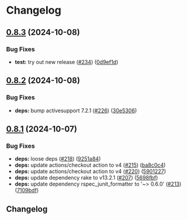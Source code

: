 # Changelog

## [0.8.3](https://github.com/nic-lan/rplate/compare/v0.8.2...v0.8.3) (2024-10-08)


### Bug Fixes

* **test:** try out new release ([#234](https://github.com/nic-lan/rplate/issues/234)) ([0d9ef1d](https://github.com/nic-lan/rplate/commit/0d9ef1d6c9b478fc7d58b71867d4349322035d34))

## [0.8.2](https://github.com/nic-lan/rplate/compare/v0.8.1...v0.8.2) (2024-10-08)


### Bug Fixes

* **deps:** bump activesupport 7.2.1 ([#226](https://github.com/nic-lan/rplate/issues/226)) ([30e5306](https://github.com/nic-lan/rplate/commit/30e5306bb6d835bba7194b1ce99fdac01e202c9c))

## [0.8.1](https://github.com/nic-lan/rplate/compare/0.8.0...v0.8.1) (2024-10-07)


### Bug Fixes

* **deps:** loose deps ([#218](https://github.com/nic-lan/rplate/issues/218)) ([9251a84](https://github.com/nic-lan/rplate/commit/9251a840d9a6be72997ed2f498b2e0a7b54c3b77))
* **deps:** update actions/checkout action to v4 ([#215](https://github.com/nic-lan/rplate/issues/215)) ([ba8c0c4](https://github.com/nic-lan/rplate/commit/ba8c0c4083713916edf2f7382b8707a56adac251))
* **deps:** update actions/checkout action to v4 ([#220](https://github.com/nic-lan/rplate/issues/220)) ([5901227](https://github.com/nic-lan/rplate/commit/59012274ebf81c0742cc514bc9af77216f97aa36))
* **deps:** update dependency rake to v13.2.1 ([#207](https://github.com/nic-lan/rplate/issues/207)) ([5698fbf](https://github.com/nic-lan/rplate/commit/5698fbfbe55e03dfacf69c324c678f69eee564a9))
* **deps:** update dependency rspec_junit_formatter to '~&gt; 0.6.0' ([#213](https://github.com/nic-lan/rplate/issues/213)) ([7109bdf](https://github.com/nic-lan/rplate/commit/7109bdfc515fa8bcf751bacc0ec4af0b504933b4))

## Changelog

